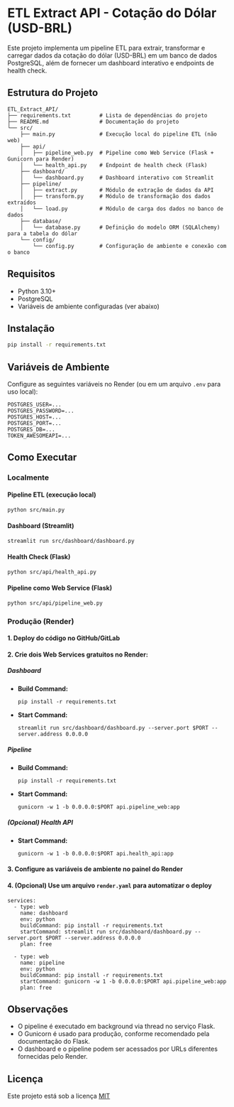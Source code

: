 # ETL Extract API - Cotação do Dólar (USD-BRL)

Este projeto implementa um pipeline ETL para extrair, transformar e carregar dados da cotação do dólar (USD-BRL) em um banco de dados PostgreSQL, além de fornecer um dashboard interativo e endpoints de health check.

## Estrutura do Projeto

```text
ETL_Extract_API/
├── requirements.txt         # Lista de dependências do projeto
├── README.md                # Documentação do projeto
└── src/
    ├── main.py              # Execução local do pipeline ETL (não web)
    ├── api/
    │   ├── pipeline_web.py  # Pipeline como Web Service (Flask + Gunicorn para Render)
    │   └── health_api.py    # Endpoint de health check (Flask)
    ├── dashboard/
    │   └── dashboard.py     # Dashboard interativo com Streamlit
    ├── pipeline/
    │   ├── extract.py       # Módulo de extração de dados da API
    │   ├── transform.py     # Módulo de transformação dos dados extraídos
    │   └── load.py          # Módulo de carga dos dados no banco de dados
    ├── database/
    │   └── database.py      # Definição do modelo ORM (SQLAlchemy) para a tabela do dólar
    └── config/
        └── config.py        # Configuração de ambiente e conexão com o banco
```

## Requisitos

- Python 3.10+
- PostgreSQL
- Variáveis de ambiente configuradas (ver abaixo)

## Instalação

```sh
pip install -r requirements.txt
```

## Variáveis de Ambiente

Configure as seguintes variáveis no Render (ou em um arquivo `.env` para uso local):

```
POSTGRES_USER=...
POSTGRES_PASSWORD=...
POSTGRES_HOST=...
POSTGRES_PORT=...
POSTGRES_DB=...
TOKEN_AWESOMEAPI=...
```

## Como Executar

### Localmente

#### Pipeline ETL (execução local)
```sh
python src/main.py
```

#### Dashboard (Streamlit)
```sh
streamlit run src/dashboard/dashboard.py
```

#### Health Check (Flask)
```sh
python src/api/health_api.py
```

#### Pipeline como Web Service (Flask)
```sh
python src/api/pipeline_web.py
```

### Produção (Render)

#### 1. Deploy do código no GitHub/GitLab

#### 2. Crie dois Web Services gratuitos no Render:

##### Dashboard
- **Build Command:**
  ```
  pip install -r requirements.txt
  ```
- **Start Command:**
  ```
  streamlit run src/dashboard/dashboard.py --server.port $PORT --server.address 0.0.0.0
  ```

##### Pipeline
- **Build Command:**
  ```
  pip install -r requirements.txt
  ```
- **Start Command:**
  ```
  gunicorn -w 1 -b 0.0.0.0:$PORT api.pipeline_web:app
  ```

##### (Opcional) Health API
- **Start Command:**
  ```
  gunicorn -w 1 -b 0.0.0.0:$PORT api.health_api:app
  ```

#### 3. Configure as variáveis de ambiente no painel do Render

#### 4. (Opcional) Use um arquivo `render.yaml` para automatizar o deploy

```
services:
  - type: web
    name: dashboard
    env: python
    buildCommand: pip install -r requirements.txt
    startCommand: streamlit run src/dashboard/dashboard.py --server.port $PORT --server.address 0.0.0.0
    plan: free

  - type: web
    name: pipeline
    env: python
    buildCommand: pip install -r requirements.txt
    startCommand: gunicorn -w 1 -b 0.0.0.0:$PORT api.pipeline_web:app
    plan: free
```

## Observações
- O pipeline é executado em background via thread no serviço Flask.
- O Gunicorn é usado para produção, conforme recomendado pela documentação do Flask.
- O dashboard e o pipeline podem ser acessados por URLs diferentes fornecidas pelo Render.

## Licença

Este projeto está sob a licença [MIT](LICENSE)

